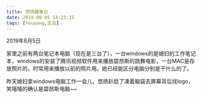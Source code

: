 ```yaml
---
title: 悠扬趣事记
date: 2019-08-05 14:23:15
tags: [Youyang,生活]
---
```



2019年8月5日

家里之前有两台笔记本电脑（现在是三台了），一台windows的是媳妇的工作笔记本，windows的安装了腾讯视频软件用来播放碧昂斯的跳舞电影，一台MAC是存放照片的，时常用来播放以前的照片用。她已经能区分电脑分别是干什么的了。

昨天媳妇拿windows电脑工作一会儿，悠扬趴低了凑着脑袋去屏幕背后找logo，笑嘻嘻的确认是碧昂斯电脑~~